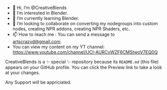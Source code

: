 - 👋 Hi, I’m @CreativeBlends
- 👀 I’m interested in Blender.
- 🌱 I’m currently learning Blender.
- 💞️ I’m looking to collaborate on converting my nodegroups into custom nodes, creating NPR addons, creating NPR Shaders, etc.
- 📫 How to reach me : You can send a message to artscrazyd@gmail.com.
-    You can view my content on my YT channel: https://www.youtube.com/channel/UCI-AURCvWZF6CMStwoV7EQ0Q

CreativeBlends is a ✨ special ✨ repository because its `README.md` (this file) appears on your GitHub profile.
You can click the Preview link to take a look at your changes.

Any Support will be appriciated.
